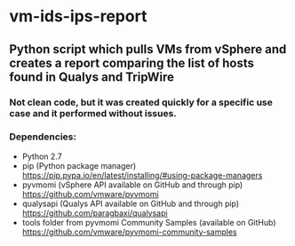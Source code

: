 # vm-ids-ips-report

## Python script which pulls VMs from vSphere and creates a report comparing the list of hosts found in Qualys and TripWire

### Not clean code, but it was created quickly for a specific use case and it performed without issues.

### Dependencies:
* Python 2.7
* pip (Python package manager)
  https://pip.pypa.io/en/latest/installing/#using-package-managers
* pyvmomi (vSphere API available on GitHub and through pip)
  https://github.com/vmware/pyvmomi
* qualysapi (Qualys API available on GitHub and through pip)
  https://github.com/paragbaxi/qualysapi
* tools folder from pyvmomi Community Samples (available on GitHub)
	https://github.com/vmware/pyvmomi-community-samples
